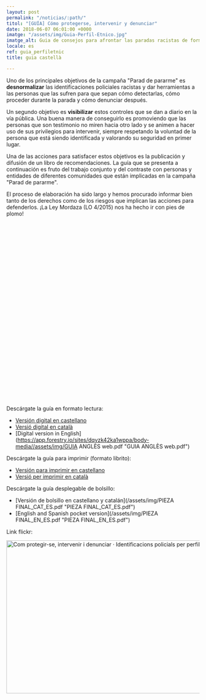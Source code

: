```yaml
---
layout: post
permalink: "/noticias/:path/"
titol: "[GUÍA] Cómo protegerse, intervenir y denunciar"
date: 2018-06-07 06:01:00 +0000
imatge: "/assets/img/Guia-Perfil-Etnico.jpg"
imatge_alt: Guia de consejos para afrontar las paradas racistas de forma segura
locale: es
ref: guia_perfiletnic
title: guia castellà

---
```

Uno de los principales objetivos de la campaña "Parad de pararme" es **desnormalizar** las identificaciones policiales racistas y dar herramientas a las personas que las sufren para que sepan cómo detectarlas, cómo proceder durante la parada y cómo denunciar después.

Un segundo objetivo es **visibilizar** estos controles que se dan a diario en la vía pública. Una buena manera de conseguirlo es promoviendo que las personas que son testimonio no miren hacia otro lado y se animen a hacer uso de sus privilegios para intervenir, siempre respetando la voluntad de la persona que está siendo identificada y valorando su seguridad en primer lugar.

Una de las acciones para satisfacer estos objetivos es la publicación y difusión de un libro de recomendaciones. La guía que se presenta a continuación es fruto del trabajo conjunto y del contraste con personas y entidades de diferentes comunidades que están implicadas en la campaña "Parad de pararme".

El proceso de elaboración ha sido largo y hemos procurado informar bien tanto de los derechos como de los riesgos que implican las acciones para defenderlos. ¡La Ley Mordaza (LO 4/2015) nos ha hecho ir con pies de plomo!

<div data-configid="11305186/62135812" style="width:600px; height:464px;" class="issuuembed"></div>
<script type="text/javascript" src="//e.issuu.com/embed.js" async="true"></script>

Descárgate la guía en formato lectura:

* [Versión digital en castellano](/assets/img/PDP-c2-es.pdf)
* [Versió digital en català](https://www.pareudepararme.org/assets/img/PDP-c2-ca.pdf "Guía catalán")
* [Digital version in English](https://app.forestry.io/sites/dqvzk42ka1wppa/body-media//assets/img/GUIA ANGLÈS web.pdf "GUIA ANGLÈS web.pdf")

Descárgate la guía para imprimir (formato librito):

* [Versión para imprimir en castellano](/assets/img/PDP-c2-print-es.pdf)
* [Versió per imprimir en català](https://www.pareudepararme.org/assets/img/PDP-c2-print-ca.pdf "guía para imprimir en catalán")

Descárgate la guía desplegable de bolsillo:

* [Versión de bolsillo en castellano y catalán](/assets/img/PIEZA FINAL_CAT_ES.pdf "PIEZA FINAL_CAT_ES.pdf")
* [English and Spanish pocket version](/assets/img/PIEZA FINAL_EN_ES.pdf "PIEZA FINAL_EN_ES.pdf")

Link flickr:

<a data-flickr-embed="true" data-header="true" data-footer="true" href="https://www.flickr.com/photos/31631303@N02/albums/72157697707243524" title="Com protegir-se, intervenir i denunciar · Identificacions policials per perfil ètnic">
<img src="https://farm2.staticflickr.com/1816/42936247631_72e0472cea_c.jpg" width="800" height="400" alt="Com protegir-se, intervenir i denunciar · Identificacions policials per perfil ètnic">
</a>
<script async src="//embedr.flickr.com/assets/client-code.js" charset="utf-8"></script>